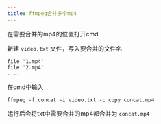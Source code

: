 ```yaml
---
title: ffmpeg合并多个mp4
---
```


在需要合并的mp4的位置打开cmd

新建 `video.txt` 文件，写入要合并的文件名

```
file '1.mp4'
file '2.mp4'
....
```

在cmd中输入

```
ffmpeg -f concat -i video.txt -c copy concat.mp4
```

运行后会将txt中需要合并的mp4都合并为 `concat.mp4`